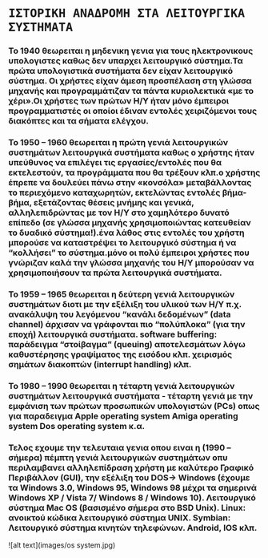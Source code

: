 # `ΙΣΤΟΡΙΚΗ ΑΝΑΔΡΟΜΗ ΣΤΑ ΛΕΙΤΟΥΡΓΙΚΑ ΣΥΣΤΗΜΑΤΑ`

###  Το 1940 θεωρειται η μηδενικη γενια για τους ηλεκτρονικους υπολογιστες καθως δεν υπαρχει λειτουργικό σύστημα.Τα πρώτα υπολογιστικά συστήματα δεν είχαν λειτουργικό σύστημα. Οι χρήστες είχαν άμεση προσπέλαση στη γλώσσα μηχανής και προγραμμάτιζαν τα πάντα κυριολεκτικά «με το χέρι».Οι χρήστες των πρώτων Η/Υ ήταν μόνο έμπειροι προγραμματιστές οι οποίοι έδιναν εντολές χειριζόμενοι τους διακόπτες και τα σήματα ελέγχου.
### Το 1950 – 1960 θεωρειται η πρώτη γενιά λειτουργικών συστημάτων λειτουργικά συστήματα καθως ο χρήστης ήταν υπεύθυνος να επιλέγει τις εργασίες/εντολές που θα εκτελεστούν, τα προγράμματα που θα τρέξουν κλπ.ο χρήστης έπρεπε να δουλεύει πάνω στην «κονσόλα» μεταβάλλοντας το περιεχόμενο καταχωρητών, εκτελώντας εντολές βήμα-βήμα, εξετάζοντας θέσεις μνήμης και γενικά, αλληλεπιδρώντας με τον Η/Υ στο χαμηλότερο δυνατό επίπεδο (σε γλώσσα μηχανής χρησιμοποιώντας κατευθείαν το δυαδικό σύστημα!).ένα λάθος στις εντολές του χρήστη μπορούσε να καταστρέψει το λειτουργικό σύστημα ή να “κολλήσει” το σύστημα.μόνο οι πολύ έμπειροι χρήστες που γνώριζαν καλά την γλώσσα μηχανής του Η/Υ μπορούσαν να χρησιμοποιήσουν τα πρώτα λειτουργικά συστήματα.
### Το 1959 – 1965 θεωρειται η δεύτερη γενιά λειτουργικών συστημάτων διοτι με την εξέλιξη του υλικού των Η/Υ π.χ. ανακάλυψη του λεγόμενου “κανάλι δεδομένων” (data channel) άρχισαν να γράφονται πιο “πολύπλοκα” (για την εποχή) λειτουργικά συστήματα. software buffering: παράδειγμα “στοίβαγμα” (queuing) αποτελεσμάτων λόγω καθυστέρησης γραψίματος της εισόδου κλπ. χειρισμός σημάτων διακοπτών (interrupt handling) κλπ.
### Το 1980 – 1990 θεωρειται η τέταρτη γενιά λειτουργικών συστημάτων λειτουργικά συστήματα - τέταρτη γενιά με την εμφάνιση των πρώτων προσωπικών υπολογιστών (PCs) οπως για παραδειγμα Apple operating system Amiga operating system Dos operating system κ.α.
### Τελος εχουμε την τελευταια γενια οπου ειναι η (1990 – σήμερα) πέμπτη γενιά λειτουργικών συστημάτων οπυ περιλαμβανει αλληλεπίδραση χρήστη με καλύτερο Γραφικό Περιβάλλον (GUI), την εξέλιξη του DOS-> Windows (έχουμε τα Windows 3.0, Windows 95, Windows 98 μέχρι τα σημερινά Windows XP / Vista 7/ Windows 8 / Windows 10). Λειτουργικό σύστημα Mac OS (βασισμένο σήμερα στο BSD Unix). Linux: ανοικτού κώδικα λειτουργικό σύστημα UNIX. Symbian: Λειτουργικό σύστημα κινητών τηλεφώνων. Android, IOS κλπ.



  ![alt text](images/os system.jpg)
